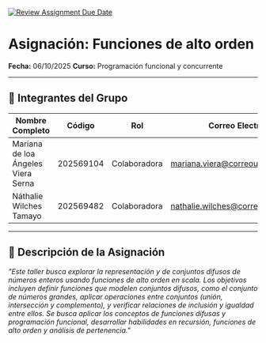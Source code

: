 [![Review Assignment Due Date](https://classroom.github.com/assets/deadline-readme-button-22041afd0340ce965d47ae6ef1cefeee28c7c493a6346c4f15d667ab976d596c.svg)](https://classroom.github.com/a/lEw1Qm1j)
# Asignación: Funciones de alto orden

**Fecha:** 06/10/2025
**Curso:** Programación funcional y concurrente

---

## 👥 Integrantes del Grupo

| Nombre Completo                       | Código    | Rol            | Correo Electrónico                    |
| ------------------------------------- | --------- | -------------- | ------------------------------------- |
|  Mariana de loa Ángeles Viera Serna   | 202569104 | Colaboradora   | mariana.viera@correounivalle.edu.co   |
|  Náthalie Wilches Tamayo              | 202569482 | Colaboradora   | nathalie.wilches@correounivalle.edu.co|

---

## 📌 Descripción de la Asignación

_"Este taller busca explorar la representación y de conjuntos difusos de números enteros usando funciones de alto orden en scala. Los objetivos incluyen definir funciones que modelen conjuntos difusos, como el conjunto de números grandes, aplicar operaciones entre conjuntos (unión, intersección y complemento), y verificar relaciones de inclusión y igualdad entre ellos. Se busca aplicar los conceptos de funciones difusas y programación funcional, desarrollar habilidades en recursión, funciones de alto orden y análisis de pertenencia."_
